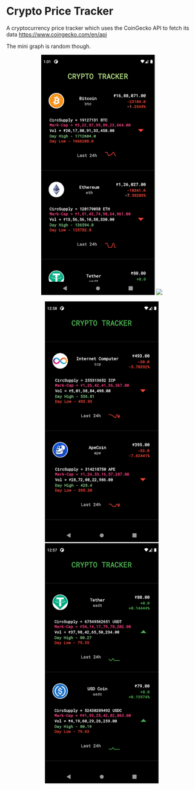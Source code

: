 # Crypto Price Tracker
A cryptocurrency price tracker which uses the CoinGecko API to fetch its data https://www.coingecko.com/en/api 

The mini graph is random though.
<p align="center">
  <img src="https://github.com/ParvNarang/crypto-price-tracker/blob/9cb0f948b2004ee65dcf184d11898b62dcffc136/assets/4.png" width="300">
  <img src="https://github.com/ParvNarang/crypto-price-tracker/blob/9cb0f948b2004ee65dcf184d11898b62dcffc136/assets/1.gif" width="300">
</p>

<p align="center">
  <img src="https://github.com/ParvNarang/crypto-price-tracker/blob/5856dea07a4618cb5e95aa5030edcb115210fe4c/assets/5.png" width="300">
  <img src="https://github.com/ParvNarang/crypto-price-tracker/blob/9cb0f948b2004ee65dcf184d11898b62dcffc136/assets/2.png" width="300">
</p>

